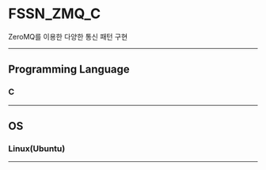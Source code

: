 # FSSN_ZMQ_C

ZeroMQ를 이용한 다양한 통신 패턴 구현

---

## Programming Language

### C
---
## OS

### Linux(Ubuntu)

---

